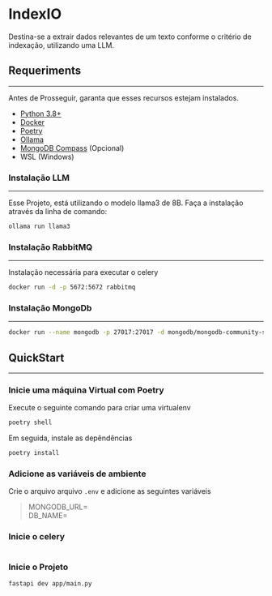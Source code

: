 # IndexIO
Destina-se a extrair dados relevantes de um texto conforme o critério de indexação,
utilizando uma LLM.

## Requeriments

---

Antes de Prosseguir, garanta que esses recursos estejam instalados.

* [Python 3.8+](https://www.python.org/downloads/)
* [Docker](https://www.docker.com/)
* [Poetry](https://python-poetry.org/docs/#installation)
* [Ollama](https://ollama.com/download)
* [MongoDB Compass](https://www.mongodb.com/try/download/compass) (Opcional)
* WSL (Windows)

### Instalação LLM

---

Esse Projeto, está utilizando o modelo llama3 de 8B. Faça a instalação através da linha de comando:

````bash
ollama run llama3
````

### Instalação RabbitMQ

---

Instalação necessária para executar o celery

````bash
docker run -d -p 5672:5672 rabbitmq
````

### Instalação MongoDb

---

````bash
docker run --name mongodb -p 27017:27017 -d mongodb/mongodb-community-server:latest

````

## QuickStart

---

### Inicie uma máquina Virtual com Poetry

Execute o seguinte comando para criar uma virtualenv


````bash
poetry shell

````

Em seguida, instale as depêndências


````bash
poetry install

````

### Adicione as variáveis de ambiente

Crie o arquivo arquivo `.env` e adicione as seguintes variáveis
>MONGODB_URL= <br>
>DB_NAME=

### Inicie o celery
````bash

````

### Inicie o Projeto
````bash
fastapi dev app/main.py
````